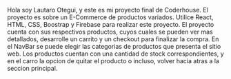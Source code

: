 Hola soy Lautaro Otegui, y este es mi proyecto final de Coderhouse.
El proyecto es sobre un E-Commerce de productos variados.
Utilice React, HTML, CSS, Boostrap y Firebase para realizar este proyecto.
El proyecto cuenta con sus respectivos productos, cuyos cuales se pueden ver mas detallados, 
desarrolle un carrito y un checkout para finalizar la compra.
En el NavBar se puede elegir las categorias de productos que presenta el sitio web.
Los productos cuentan con una cantidad de stock correspondientes, y en el carro la opcion de 
quitar el producto o incluso, volver hacia atras a la seccion principal.
